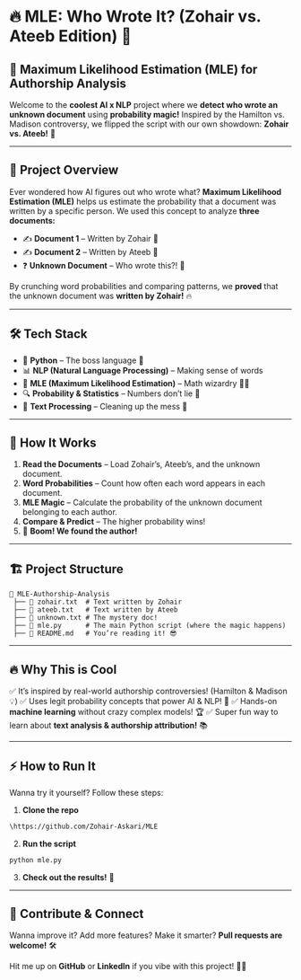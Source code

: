 # 🔥 MLE: Who Wrote It? (Zohair vs. Ateeb Edition) 🚀

## 📜 **Maximum Likelihood Estimation (MLE) for Authorship Analysis**
Welcome to the **coolest AI x NLP** project where we **detect who wrote an unknown document** using **probability magic!** Inspired by the Hamilton vs. Madison controversy, we flipped the script with our own showdown: **Zohair vs. Ateeb!** 🤯

---

## 🎯 **Project Overview**
Ever wondered how AI figures out who wrote what? **Maximum Likelihood Estimation (MLE)** helps us estimate the probability that a document was written by a specific person. We used this concept to analyze **three documents:**

- ✍️ **Document 1** – Written by Zohair 📝
- ✍️ **Document 2** – Written by Ateeb 📝
- ❓ **Unknown Document** – Who wrote this?! 🤔

By crunching word probabilities and comparing patterns, we **proved** that the unknown document was **written by Zohair!** 🔥

---

## 🛠 **Tech Stack**
- 🐍 **Python** – The boss language 💪
- 📊 **NLP (Natural Language Processing)** – Making sense of words
- 🔢 **MLE (Maximum Likelihood Estimation)** – Math wizardry 🧙‍♂️
- 🔍 **Probability & Statistics** – Numbers don’t lie 🔢
- 📂 **Text Processing** – Cleaning up the mess 🧹

---

## 🚀 **How It Works**
1. **Read the Documents** – Load Zohair’s, Ateeb’s, and the unknown document.
2. **Word Probabilities** – Count how often each word appears in each document.
3. **MLE Magic** – Calculate the probability of the unknown document belonging to each author.
4. **Compare & Predict** – The higher probability wins!
5. 🎉 **Boom! We found the author!**

---

## 🏗 **Project Structure**
```
📂 MLE-Authorship-Analysis
 ├── 📄 zohair.txt  # Text written by Zohair
 ├── 📄 ateeb.txt   # Text written by Ateeb
 ├── 📄 unknown.txt # The mystery doc!
 ├── 📜 mle.py      # The main Python script (where the magic happens)
 ├── 📜 README.md   # You’re reading it! 😎
```

---

## 🔥 **Why This is Cool**
✅ It’s inspired by real-world authorship controversies! (Hamilton & Madison 💡)
✅ Uses legit probability concepts that power AI & NLP! 🤖
✅ Hands-on **machine learning** without crazy complex models! 🏆
✅ Super fun way to learn about **text analysis & authorship attribution!** 📚

---

## ⚡ **How to Run It**
Wanna try it yourself? Follow these steps:
1. **Clone the repo**
```bash
\https://github.com/Zohair-Askari/MLE
```
2. **Run the script**
```bash
python mle.py
```
3. **Check out the results!** 🎯

---

## 🤝 **Contribute & Connect**
Wanna improve it? Add more features? Make it smarter? **Pull requests are welcome!** 🛠️

Hit me up on **GitHub** or **LinkedIn** if you vibe with this project! 🚀✨

